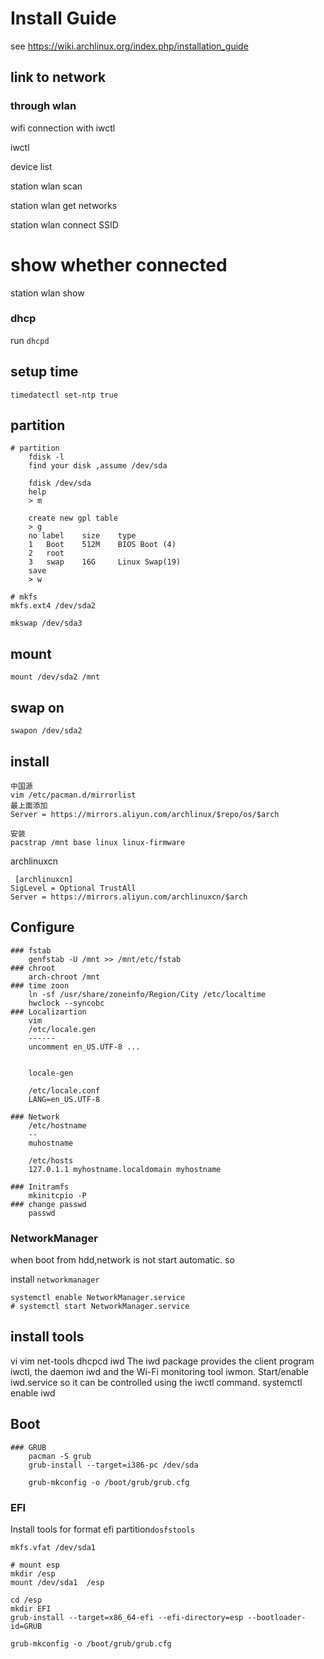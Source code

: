 # Install Guide
see https://wiki.archlinux.org/index.php/installation_guide

## link to network
### through wlan
wifi connection with iwctl

iwctl
>
device list

station wlan scan

station wlan get networks

station wlan connect SSID



# show whether connected

station wlan show


### dhcp
run 
`dhcpd`



## setup time

	timedatectl set-ntp true 

## partition
	# partition
		fdisk -l
		find your disk ,assume /dev/sda
	
		fdisk /dev/sda
		help
		> m
	
		create new gpl table
		> g
		no label	size	type
		1 	Boot 	512M 	BIOS Boot (4)
		2 	root 
		3   swap    16G     Linux Swap(19)
		save
		> w
	
	# mkfs
	mkfs.ext4 /dev/sda2
	
	mkswap /dev/sda3

## mount

	mount /dev/sda2 /mnt

## swap on
	swapon /dev/sda2

## install
	中国源
	vim /etc/pacman.d/mirrorlist
	最上面添加
	Server = https://mirrors.aliyun.com/archlinux/$repo/os/$arch
	
	安装
	pacstrap /mnt base linux linux-firmware



archlinuxcn

	 [archlinuxcn]
	SigLevel = Optional TrustAll
	Server = https://mirrors.aliyun.com/archlinuxcn/$arch

## Configure
	### fstab
		genfstab -U /mnt >> /mnt/etc/fstab
	### chroot
		arch-chroot /mnt
	### time zoon
		ln -sf /usr/share/zoneinfo/Region/City /etc/localtime
		hwclock --syncobc
	### Localizartion
		vim 
		/etc/locale.gen
		------
		uncomment en_US.UTF-8 ...


		locale-gen
	
		/etc/locale.conf
		LANG=en_US.UTF-8
	
	### Network
		/etc/hostname
		--
		muhostname
	
		/etc/hosts
		127.0.1.1 myhostname.localdomain myhostname
	
	### Initramfs
		mkinitcpio -P
	### change passwd
		passwd

### NetworkManager

when boot from hdd,network is not start automatic.
so 

install `networkmanager`

```
systemctl enable NetworkManager.service
# systemctl start NetworkManager.service 
```

## 

## install tools

vi
vim
net-tools
dhcpcd
iwd
	The iwd package provides the client program iwctl, the daemon iwd and the Wi-Fi monitoring tool iwmon.
	Start/enable iwd.service so it can be controlled using the iwctl command.
	systemctl enable iwd

## Boot
	### GRUB
		pacman -S grub
		grub-install --target=i386-pc /dev/sda
	
		grub-mkconfig -o /boot/grub/grub.cfg

### EFI

Install tools for format efi partition`dosfstools`
```
mkfs.vfat /dev/sda1 

# mount esp
mkdir /esp
mount /dev/sda1  /esp

cd /esp
mkdir EFI
grub-install --target=x86_64-efi --efi-directory=esp --bootloader-id=GRUB

grub-mkconfig -o /boot/grub/grub.cfg
```
